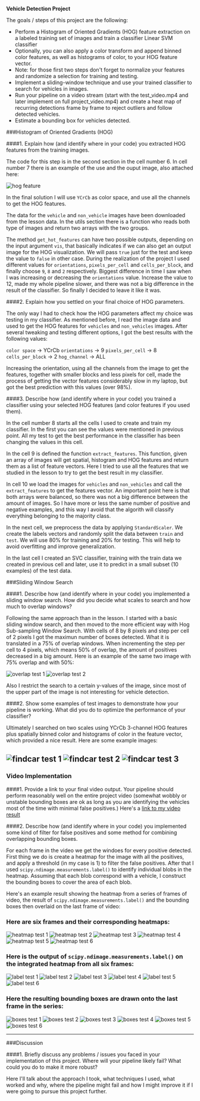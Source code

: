 **Vehicle Detection Project**

The goals / steps of this project are the following:

* Perform a Histogram of Oriented Gradients (HOG) feature extraction on a labeled training set of images and train a classifier Linear SVM classifier
* Optionally, you can also apply a color transform and append binned color features, as well as histograms of color, to your HOG feature vector. 
* Note: for those first two steps don't forget to normalize your features and randomize a selection for training and testing.
* Implement a sliding-window technique and use your trained classifier to search for vehicles in images.
* Run your pipeline on a video stream (start with the test_video.mp4 and later implement on full project_video.mp4) and create a heat map of recurring detections frame by frame to reject outliers and follow detected vehicles.
* Estimate a bounding box for vehicles detected.


###Histogram of Oriented Gradients (HOG)

####1. Explain how (and identify where in your code) you extracted HOG features from the training images.

The code for this step is in the second section in the cell number 6. In cell number 7 there is an example of the use and the ouput image, also attached here:  

![hog feature](./output_images/hog_feature.png)

In the final solution I will use `YCrCb` as color space, and use all the channels to get the HOG features.

The data for the `vehicle` and `non_vehicle` images have been downloaded from the lesson data. In the utils section there is a function who reads both type of images and return two arrays with the two groups. 

The method `get_hot_features` can have two possible outputs, depending on the input argument `vis`, that basically indicates if we can also get an output image for the HOG visualization. We will pass `true` just for the test and keep the value to `false` in other case.
During the realization of the project I used different values for `orientations`, `pixels_per_cell` and `cells_per_block`, and finally choose `9`, `8` and `2` respectively. 
Biggest difference in time I saw when I was increasing or decreasing the `orientations` value. Increase the value to 12, made my whole pipeline slower, and there was not a big difference in the result of the classifier. So finally I decided to leave it like it was.

####2. Explain how you settled on your final choice of HOG parameters.

The only way I had to check how the HOG parameters affect my choice was testing in my classifier. 
As mentioned before, I read the image data and used to get the HOG features for `vehicles` and `non_vehicles` images.
After several tweaking and testing different options, I got the best results with the following values:

`color space` -> YCrCb
`orientations` -> 9
`pixels_per_cell` -> 8
`cells_per_block` -> 2
`hog_channel` -> ALL

Increasing the orientation, using all the channels from the image to get the features, together with smaller blocks and less pixels for cell, made the process of getting the vector features considerably slow in my laptop, but got the best prediction with this values (over 98%).

####3. Describe how (and identify where in your code) you trained a classifier using your selected HOG features (and color features if you used them).

In the cell number 8 starts all the cells I used to create and train my classifier. In the first you can see the values were mentioned in previous point. All my test to get the best performance in the classifier has been changing the values in this cell.

In the cell 9 is defined the function `extract_features`. This function, given an array of images will get spatial, histogram and HOG features and return them as a list of feature vectors. Here I tried to use all the features that we studied in the lesson to try to get the best result in my classifier.

In cell 10 we load the images for `vehicles` and `non_vehicles` and call the `extract_features` to get the features vector. An important point here is that both arrays were balanced, so there was not a big difference between the amount of images. So I have more or less the same number of positive and negative examples, and this way I avoid that the algorith will classify everything belonging to the majority class.

In the next cell, we preprocess the data by applying `StandardScaler`. We create the labels vectors and randomly split the data between `train` and `test`. We will use 80% for training and 20% for testing. This will help to avoid overfitting and improve generalization.

In the last cell I created an SVC classifier, training with the train data we created in previous cell and later, use it to predict in a small subset (10 examples) of the test data. 

###Sliding Window Search

####1. Describe how (and identify where in your code) you implemented a sliding window search.  How did you decide what scales to search and how much to overlap windows?

Following the same approach than in the lesson. I started with a basic sliding window search, and then moved to the more efficient way with Hog Sub-sampling Window Search. With cells of 8 by 8 pixels and step per cell of 2 pixels I got the maximun number of boxes detected. What it is translated in a 75% of overlap windows. When incrementing the step per cell to 4 pixels, which means 50% of overlap, the amount of positives decreased in a big amount. Here is an example of the same two image with 75% overlap and with 50%:

![overlap test 1](./output_images/overlap75.png)
![overlap test 2](./output_images/overlap50.png)

Also I restrict the search to a certain y-values of the image, since most of the upper part of the image is not interesting for vehicle detection. 

####2. Show some examples of test images to demonstrate how your pipeline is working.  What did you do to optimize the performance of your classifier?

Ultimately I searched on two scales using YCrCb 3-channel HOG features plus spatially binned color and histograms of color in the feature vector, which provided a nice result.  Here are some example images:

![findcar test 1](./output_images/findcar1.png)
![findcar test 2](./output_images/findcar2.png)
![findcar test 3](./output_images/findcar3.png)
---

### Video Implementation

####1. Provide a link to your final video output.  Your pipeline should perform reasonably well on the entire project video (somewhat wobbly or unstable bounding boxes are ok as long as you are identifying the vehicles most of the time with minimal false positives.)
Here's a [link to my video result](./output.mp4)


####2. Describe how (and identify where in your code) you implemented some kind of filter for false positives and some method for combining overlapping bounding boxes.

For each frame in the video we get the windoes for every positive detected. First thing we do is create a heatmap for the image with all the positives, and apply a threshold (in my case is 1) to filter the false positives. After that I used `scipy.ndimage.measurements.label()` to identify individual blobs in the heatmap. Assuming that each blob correspond with a vehicle, I construct the bounding boxes to cover the area of each blob.

Here's an example result showing the heatmap from a series of frames of video, the result of `scipy.ndimage.measurements.label()` and the bounding boxes then overlaid on the last frame of video:

### Here are six frames and their corresponding heatmaps:

![heatmap test 1](./output_images/heatmap1.png)
![heatmap test 2](./output_images/heatmap2.png)
![heatmap test 3](./output_images/heatmap3.png)
![heatmap test 4](./output_images/heatmap4.png)
![heatmap test 5](./output_images/heatmap5.png)
![heatmap test 6](./output_images/heatmap6.png)


### Here is the output of `scipy.ndimage.measurements.label()` on the integrated heatmap from all six frames:

![label test 1](./output_images/label1.png)
![label test 2](./output_images/label2.png)
![label test 3](./output_images/label3.png)
![label test 4](./output_images/label4.png)
![label test 5](./output_images/label5.png)
![label test 6](./output_images/label6.png)

### Here the resulting bounding boxes are drawn onto the last frame in the series:

![boxes test 1](./output_images/boxes1.png)
![boxes test 2](./output_images/boxes2.png)
![boxes test 3](./output_images/boxes3.png)
![boxes test 4](./output_images/boxes4.png)
![boxes test 5](./output_images/boxes5.png)
![boxes test 6](./output_images/boxes6.png)



---

###Discussion

####1. Briefly discuss any problems / issues you faced in your implementation of this project.  Where will your pipeline likely fail?  What could you do to make it more robust?

Here I'll talk about the approach I took, what techniques I used, what worked and why, where the pipeline might fail and how I might improve it if I were going to pursue this project further.  

